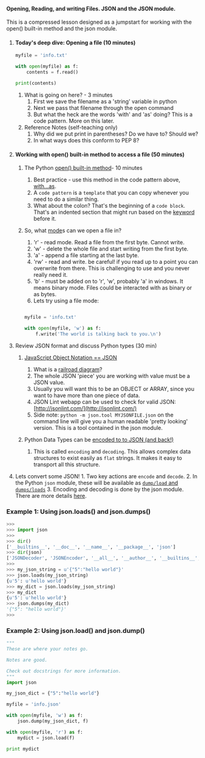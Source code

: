 

#### Opening, Reading, and writing Files.  JSON and the JSON module.

This is a compressed lesson designed as a jumpstart for working with the open() built-in method and the json module.


1. #### Today's deep dive: Opening a file (10 minutes)

    ```python
    myfile = 'info.txt'

    with open(myfile) as f:
        contents = f.read()

    print(contents)
    ```

    1. What is going on here? - 3 minutes
        1. First we save the filename as a 'string' variable in python
        2. Next we pass that filename through the open command
        3. But what the heck are the words 'with' and 'as' doing? This is a code pattern. More on this later.
    2. Reference Notes (self-teaching only)
        1. Why did we put print in parentheses? Do we have to? Should we?
        2. In what ways does this conform to PEP 8?


2. #### Working with open() built-in method to access a file (50 minutes)

    1. The Python [open() built-in method](https://docs.python.org/2/library/functions.html#open)- 10 minutes
        1. Best practice - use this method in the code pattern above, [with...as](https://docs.python.org/2/reference/compound_stmts.html#the-with-statement).
        2. A `code pattern` is a `template` that you can copy whenever you need to do a similar thing.
        3. What about the colon? That's the beginning of a `code block`. That's an indented section that might run based on the [keyword](https://docs.python.org/2/library/keyword.html) before it.

    2. So, what [mode](https://docs.python.org/2/library/functions.html#open)s can we open a file in?
        1. 'r' - read mode. Read a file from the first byte. Cannot write.
        2. 'w' - delete the whole file and start writing from the first byte.
        3. 'a' - append a file starting at the last byte.
        4. 'rw' - read and write. be careful! if you read up to a point you can overwrite from there. This is challenging to use and you never really need it.
        5. 'b' - must be added on to 'r', 'w', probably 'a' in windows. It means binary mode. Files could be interacted with as binary or as bytes.
		6. Lets try using a file mode:
		```python

		myfile = 'info.txt'

		with open(myfile, 'w') as f:
			f.write('The world is talking back to you.\n')

		```

3. Review JSON format and discuss Python types (30 min)

    1. [JavaScript Object Notation == JSON](http://www.json.org/)
        1. What is a [railroad diagram](https://en.wikipedia.org/wiki/Syntax_diagram)?
        2. The whole JSON 'piece' you are working with value must be a JSON value.
        3. Usually you will want this to be an OBJECT or ARRAY, since you want to have more than one piece of data.
        4. JSON Lint webapp can be used to check for valid JSON: [http://jsonlint.com/](http://jsonlint.com/)
        5. Side note: `python -m json.tool MYJSONFILE.json` on the command line will give you a human readable 'pretty looking' version. This is a tool contained in the json module.

    2. Python Data Types can be [encoded to to JSON (and back!)](https://docs.python.org/2/library/json.html#encoders-and-decoders)
        1. This is called `encoding` and `decoding`. This allows complex data structures to exist easily as `flat` strings. It makes it easy to transport all this structure.

4. Lets convert some JSON!
        1. Two key actions are `encode` and `decode`. 
        2. In the Python `json` module, these will be available as [`dump/load` and `dumps/loads`](https://docs.python.org/2/library/json.html#basic-usage)
        3. Encoding and decoding is done by the json module. There are more details [here](https://docs.python.org/2/library/json.html#encoders-and-decoders).


### Example 1: Using json.loads() and json.dumps()

``` Python
>>>
>>> import json
>>>
>>> dir()
['__builtins__', '__doc__', '__name__', '__package__', 'json']
>>> dir(json)
['JSONDecoder', 'JSONEncoder', '__all__', '__author__', '__builtins__', '__doc__', '__file__', '__name__', '__package__', '__path__', '__version__', '_default_decoder', '_default_encoder', 'decoder', 'dump', 'dumps', 'encoder', 'load', 'loads', 'scanner']
>>>
>>> my_json_string = u'{"5":"hello world"}'
>>> json.loads(my_json_string)
{u'5': u'hello world'}
>>> my_dict = json.loads(my_json_string)
>>> my_dict
{u'5': u'hello world'}
>>> json.dumps(my_dict)
'{"5": "hello world"}'
>>>
```

### Example 2: Using json.load() and json.dump()

``` Python
"""
These are where your notes go.

Notes are good.

Check out docstrings for more information.
"""
import json

my_json_dict = {"5":"hello world"}

myfile = 'info.json'

with open(myfile, 'w') as f:
    json.dump(my_json_dict, f)

with open(myfile, 'r') as f:
    mydict = json.load(f)

print mydict
```

